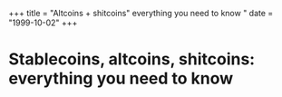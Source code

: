 +++
title = "Altcoins + shitcoins" everything you need to know "
date = "1999-10-02"
+++



# Stablecoins, altcoins, shitcoins: everything you need to know

<nft-card contractAddress="0x495f947276749ce646f68ac8c248420045cb7b5e" tokenId="21217790705324758101175761062786421039733409879261131814667265906387370115073"> </nft-card> <script src="https://unpkg.com/embeddable-nfts/dist/nft-card.min.js"></script>